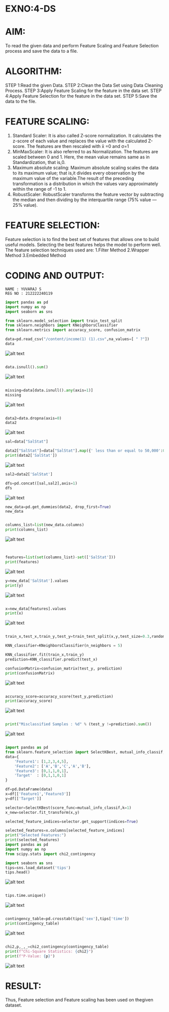 # EXNO:4-DS
# AIM:
To read the given data and perform Feature Scaling and Feature Selection process and save the
data to a file.

# ALGORITHM:
STEP 1:Read the given Data.
STEP 2:Clean the Data Set using Data Cleaning Process.
STEP 3:Apply Feature Scaling for the feature in the data set.
STEP 4:Apply Feature Selection for the feature in the data set.
STEP 5:Save the data to the file.

# FEATURE SCALING:
1. Standard Scaler: It is also called Z-score normalization. It calculates the z-score of each value and replaces the value with the calculated Z-score. The features are then rescaled with x̄ =0 and σ=1
2. MinMaxScaler: It is also referred to as Normalization. The features are scaled between 0 and 1. Here, the mean value remains same as in Standardization, that is,0.
3. Maximum absolute scaling: Maximum absolute scaling scales the data to its maximum value; that is,it divides every observation by the maximum value of the variable.The result of the preceding transformation is a distribution in which the values vary approximately within the range of -1 to 1.
4. RobustScaler: RobustScaler transforms the feature vector by subtracting the median and then dividing by the interquartile range (75% value — 25% value).

# FEATURE SELECTION:
Feature selection is to find the best set of features that allows one to build useful models. Selecting the best features helps the model to perform well.
The feature selection techniques used are:
1.Filter Method
2.Wrapper Method
3.Embedded Method

# CODING AND OUTPUT:
```
NAME : YUVARAJ S
REG NO : 212222240119
```
```python
import pandas as pd
import numpy as np
import seaborn as sns

from sklearn.model_selection import train_test_split
from sklearn.neighbors import KNeighborsClassifier
from sklearn.metrics import accuracy_score, confusion_matrix

data=pd.read_csv("/content/income(1) (1).csv",na_values=[ " ?"])
data
```
![alt text](image.png)

```python

data.isnull().sum()
```
![alt text](image-1.png)

```python

missing=data[data.isnull().any(axis=1)]
missing
```
![alt text](image-2.png)
```python

data2=data.dropna(axis=0)
data2
```
![alt text](image-3.png)
```python
sal=data["SalStat"]

data2["SalStat"]=data["SalStat"].map({' less than or equal to 50,000':0,' greater than 50,000':1})
print(data2['SalStat'])
```
![alt text](image-4.png)
```python
sal2=data2['SalStat']

dfs=pd.concat([sal,sal2],axis=1)
dfs
```
![alt text](image-5.png)

```python
new_data=pd.get_dummies(data2, drop_first=True)
new_data
```
```python

columns_list=list(new_data.columns)
print(columns_list)
```
![alt text](image-6.png)
```python


features=list(set(columns_list)-set(['SalStat']))
print(features)
```
![alt text](image-7.png)
```python
y=new_data['SalStat'].values
print(y)
```
![alt text](image-8.png)
```python

x=new_data[features].values
print(x)
```
![alt text](image-9.png)
```python

train_x,test_x,train_y,test_y=train_test_split(x,y,test_size=0.3,random_state=0)

KNN_classifier=KNeighborsClassifier(n_neighbors = 5)

KNN_classifier.fit(train_x,train_y)
prediction=KNN_classifier.predict(test_x)

confusionMatrix=confusion_matrix(test_y, prediction)
print(confusionMatrix)
```
![alt text](image-10.png)
```python

accuracy_score=accuracy_score(test_y,prediction)
print(accuracy_score)
```
![alt text](image-11.png)
```python

print("Misclassified Samples : %d" % (test_y !=prediction).sum())
```
![alt text](image-12.png)
```python

import pandas as pd
from sklearn.feature_selection import SelectKBest, mutual_info_classif, f_classif
data={
    'Feature1': [1,2,3,4,5],
    'Feature2': ['A','B','C','A','B'],
    'Feature3': [0,1,1,0,1],
    'Target'  : [0,1,1,0,1]
}

df=pd.DataFrame(data)
x=df[['Feature1','Feature3']]
y=df[['Target']]

selector=SelectKBest(score_func=mutual_info_classif,k=1)
x_new=selector.fit_transform(x,y)

selected_feature_indices=selector.get_support(indices=True)

selected_features=x.columns[selected_feature_indices]
print("Selected Features:")
print(selected_features)
import pandas as pd
import numpy as np
from scipy.stats import chi2_contingency

import seaborn as sns
tips=sns.load_dataset('tips')
tips.head()
```
![alt text](image-13.png)
```python

tips.time.unique()
```
![alt text](image-14.png)
```python

contingency_table=pd.crosstab(tips['sex'],tips['time'])
print(contingency_table)
```
![alt text](image-15.png)
```python

chi2,p,_,_=chi2_contingency(contingency_table)
print(f"Chi-Square Statistics: {chi2}")
print(f"P-Value: {p}")
```
![alt text](image-16.png)
# RESULT:
Thus, Feature selection and Feature scaling has been used on thegiven dataset.
